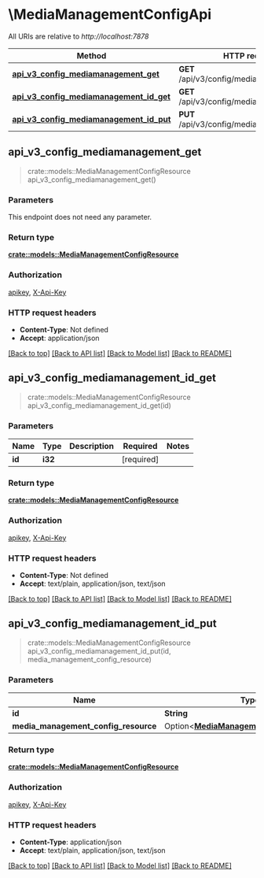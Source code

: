 # \MediaManagementConfigApi

All URIs are relative to *http://localhost:7878*

Method | HTTP request | Description
------------- | ------------- | -------------
[**api_v3_config_mediamanagement_get**](MediaManagementConfigApi.md#api_v3_config_mediamanagement_get) | **GET** /api/v3/config/mediamanagement | 
[**api_v3_config_mediamanagement_id_get**](MediaManagementConfigApi.md#api_v3_config_mediamanagement_id_get) | **GET** /api/v3/config/mediamanagement/{id} | 
[**api_v3_config_mediamanagement_id_put**](MediaManagementConfigApi.md#api_v3_config_mediamanagement_id_put) | **PUT** /api/v3/config/mediamanagement/{id} | 



## api_v3_config_mediamanagement_get

> crate::models::MediaManagementConfigResource api_v3_config_mediamanagement_get()


### Parameters

This endpoint does not need any parameter.

### Return type

[**crate::models::MediaManagementConfigResource**](MediaManagementConfigResource.md)

### Authorization

[apikey](../README.md#apikey), [X-Api-Key](../README.md#X-Api-Key)

### HTTP request headers

- **Content-Type**: Not defined
- **Accept**: application/json

[[Back to top]](#) [[Back to API list]](../README.md#documentation-for-api-endpoints) [[Back to Model list]](../README.md#documentation-for-models) [[Back to README]](../README.md)


## api_v3_config_mediamanagement_id_get

> crate::models::MediaManagementConfigResource api_v3_config_mediamanagement_id_get(id)


### Parameters


Name | Type | Description  | Required | Notes
------------- | ------------- | ------------- | ------------- | -------------
**id** | **i32** |  | [required] |

### Return type

[**crate::models::MediaManagementConfigResource**](MediaManagementConfigResource.md)

### Authorization

[apikey](../README.md#apikey), [X-Api-Key](../README.md#X-Api-Key)

### HTTP request headers

- **Content-Type**: Not defined
- **Accept**: text/plain, application/json, text/json

[[Back to top]](#) [[Back to API list]](../README.md#documentation-for-api-endpoints) [[Back to Model list]](../README.md#documentation-for-models) [[Back to README]](../README.md)


## api_v3_config_mediamanagement_id_put

> crate::models::MediaManagementConfigResource api_v3_config_mediamanagement_id_put(id, media_management_config_resource)


### Parameters


Name | Type | Description  | Required | Notes
------------- | ------------- | ------------- | ------------- | -------------
**id** | **String** |  | [required] |
**media_management_config_resource** | Option<[**MediaManagementConfigResource**](MediaManagementConfigResource.md)> |  |  |

### Return type

[**crate::models::MediaManagementConfigResource**](MediaManagementConfigResource.md)

### Authorization

[apikey](../README.md#apikey), [X-Api-Key](../README.md#X-Api-Key)

### HTTP request headers

- **Content-Type**: application/json
- **Accept**: text/plain, application/json, text/json

[[Back to top]](#) [[Back to API list]](../README.md#documentation-for-api-endpoints) [[Back to Model list]](../README.md#documentation-for-models) [[Back to README]](../README.md)

